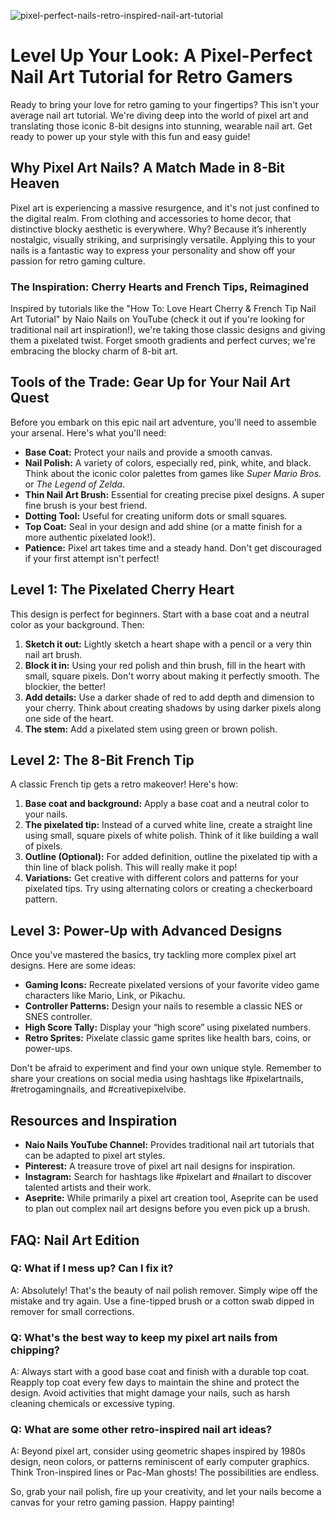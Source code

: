 ![pixel-perfect-nails-retro-inspired-nail-art-tutorial](https://images.pexels.com/photos/11280357/pexels-photo-11280357.jpeg?auto=compress&cs=tinysrgb&fit=crop&h=627&w=1200)

# Level Up Your Look: A Pixel-Perfect Nail Art Tutorial for Retro Gamers

Ready to bring your love for retro gaming to your fingertips? This isn't your average nail art tutorial. We're diving deep into the world of pixel art and translating those iconic 8-bit designs into stunning, wearable nail art. Get ready to power up your style with this fun and easy guide!

## Why Pixel Art Nails? A Match Made in 8-Bit Heaven

Pixel art is experiencing a massive resurgence, and it's not just confined to the digital realm. From clothing and accessories to home decor, that distinctive blocky aesthetic is everywhere. Why? Because it’s inherently nostalgic, visually striking, and surprisingly versatile. Applying this to your nails is a fantastic way to express your personality and show off your passion for retro gaming culture.

### The Inspiration: Cherry Hearts and French Tips, Reimagined

Inspired by tutorials like the "How To: Love Heart Cherry & French Tip Nail Art Tutorial" by Naio Nails on YouTube (check it out if you're looking for traditional nail art inspiration!), we're taking those classic designs and giving them a pixelated twist. Forget smooth gradients and perfect curves; we're embracing the blocky charm of 8-bit art.

## Tools of the Trade: Gear Up for Your Nail Art Quest

Before you embark on this epic nail art adventure, you'll need to assemble your arsenal. Here's what you'll need:

*   **Base Coat:** Protect your nails and provide a smooth canvas.
*   **Nail Polish:** A variety of colors, especially red, pink, white, and black. Think about the iconic color palettes from games like *Super Mario Bros.* or *The Legend of Zelda*.
*   **Thin Nail Art Brush:** Essential for creating precise pixel designs. A super fine brush is your best friend.
*   **Dotting Tool:** Useful for creating uniform dots or small squares.
*   **Top Coat:** Seal in your design and add shine (or a matte finish for a more authentic pixelated look!).
*   **Patience:** Pixel art takes time and a steady hand. Don't get discouraged if your first attempt isn't perfect!

## Level 1: The Pixelated Cherry Heart

This design is perfect for beginners. Start with a base coat and a neutral color as your background. Then:

1.  **Sketch it out:** Lightly sketch a heart shape with a pencil or a very thin nail art brush.
2.  **Block it in:** Using your red polish and thin brush, fill in the heart with small, square pixels. Don't worry about making it perfectly smooth. The blockier, the better!
3.  **Add details:** Use a darker shade of red to add depth and dimension to your cherry. Think about creating shadows by using darker pixels along one side of the heart.
4.  **The stem:** Add a pixelated stem using green or brown polish.

## Level 2: The 8-Bit French Tip

A classic French tip gets a retro makeover! Here's how:

1.  **Base coat and background:** Apply a base coat and a neutral color to your nails.
2.  **The pixelated tip:** Instead of a curved white line, create a straight line using small, square pixels of white polish. Think of it like building a wall of pixels.
3.  **Outline (Optional):** For added definition, outline the pixelated tip with a thin line of black polish. This will really make it pop!
4.  **Variations:** Get creative with different colors and patterns for your pixelated tips. Try using alternating colors or creating a checkerboard pattern.

## Level 3: Power-Up with Advanced Designs

Once you've mastered the basics, try tackling more complex pixel art designs. Here are some ideas:

*   **Gaming Icons:** Recreate pixelated versions of your favorite video game characters like Mario, Link, or Pikachu.
*   **Controller Patterns:** Design your nails to resemble a classic NES or SNES controller.
*   **High Score Tally:** Display your “high score” using pixelated numbers.
*   **Retro Sprites:** Pixelate classic game sprites like health bars, coins, or power-ups.

Don't be afraid to experiment and find your own unique style. Remember to share your creations on social media using hashtags like #pixelartnails, #retrogamingnails, and #creativepixelvibe.

## Resources and Inspiration

*   **Naio Nails YouTube Channel:** Provides traditional nail art tutorials that can be adapted to pixel art styles.
*   **Pinterest:** A treasure trove of pixel art nail designs for inspiration.
*   **Instagram:** Search for hashtags like #pixelart and #nailart to discover talented artists and their work.
*   **Aseprite:** While primarily a pixel art creation tool, Aseprite can be used to plan out complex nail art designs before you even pick up a brush.

## FAQ: Nail Art Edition

### Q: What if I mess up? Can I fix it?

A: Absolutely! That's the beauty of nail polish remover. Simply wipe off the mistake and try again. Use a fine-tipped brush or a cotton swab dipped in remover for small corrections.

### Q: What's the best way to keep my pixel art nails from chipping?

A: Always start with a good base coat and finish with a durable top coat. Reapply top coat every few days to maintain the shine and protect the design. Avoid activities that might damage your nails, such as harsh cleaning chemicals or excessive typing.

### Q: What are some other retro-inspired nail art ideas?

A: Beyond pixel art, consider using geometric shapes inspired by 1980s design, neon colors, or patterns reminiscent of early computer graphics. Think Tron-inspired lines or Pac-Man ghosts! The possibilities are endless.

So, grab your nail polish, fire up your creativity, and let your nails become a canvas for your retro gaming passion. Happy painting!
